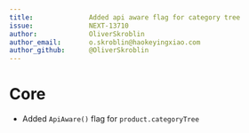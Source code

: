 ```yaml
---
title:              Added api aware flag for category tree
issue:              NEXT-13710
author:             OliverSkroblin
author_email:       o.skroblin@haokeyingxiao.com
author_github:      @OliverSkroblin
---
```

# Core
* Added `ApiAware()` flag for `product.categoryTree`
